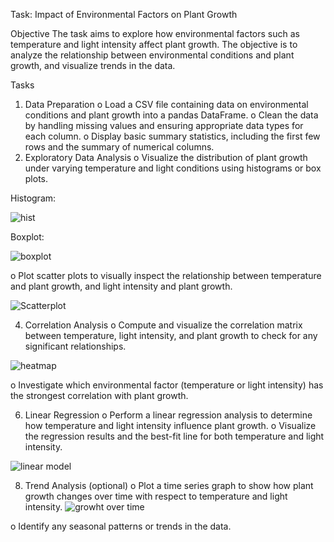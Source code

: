 Task: Impact of Environmental Factors on Plant Growth

Objective
The task aims to explore how environmental factors such as temperature and light intensity affect plant growth. The objective is to analyze the relationship between environmental conditions and plant growth, and visualize trends in the data.

Tasks
1. Data Preparation
o Load a CSV file containing data on environmental conditions and plant growth into a pandas DataFrame.
o Clean the data by handling missing values and ensuring appropriate data types for each column.
o Display basic summary statistics, including the first few rows and the summary of numerical columns.
2. Exploratory Data Analysis
o Visualize the distribution of plant growth under varying temperature and light conditions using histograms or box plots.

Histogram:

![hist](https://github.com/user-attachments/assets/41c192c2-c666-42b4-9374-5f2fb649a16c)

Boxplot:

![boxplot](https://github.com/user-attachments/assets/72e25a7c-bc02-491c-b8a1-13af43f73233)

o Plot scatter plots to visually inspect the relationship between temperature and plant growth, and light intensity and plant growth.

![Scatterplot](https://github.com/user-attachments/assets/914c48dc-36d0-4da5-b469-63937b5b9351)

4. Correlation Analysis
o Compute and visualize the correlation matrix between temperature, light intensity, and plant growth to check for any significant relationships.

![heatmap](https://github.com/user-attachments/assets/30354847-42f1-4744-b1e3-d64003568474)

o Investigate which environmental factor (temperature or light intensity) has the strongest correlation with plant growth.

6. Linear Regression
o Perform a linear regression analysis to determine how temperature and light intensity influence plant growth.
o Visualize the regression results and the best-fit line for both temperature and light intensity.

![linear model](https://github.com/user-attachments/assets/871e7010-16b3-4996-bd22-a3840549813b)

8. Trend Analysis (optional)
o Plot a time series graph to show how plant growth changes over time with respect to temperature and light intensity.
![growht over time](https://github.com/user-attachments/assets/2fa961b1-9223-4580-9a32-51c392f3e9b5)

o Identify any seasonal patterns or trends in the data.
